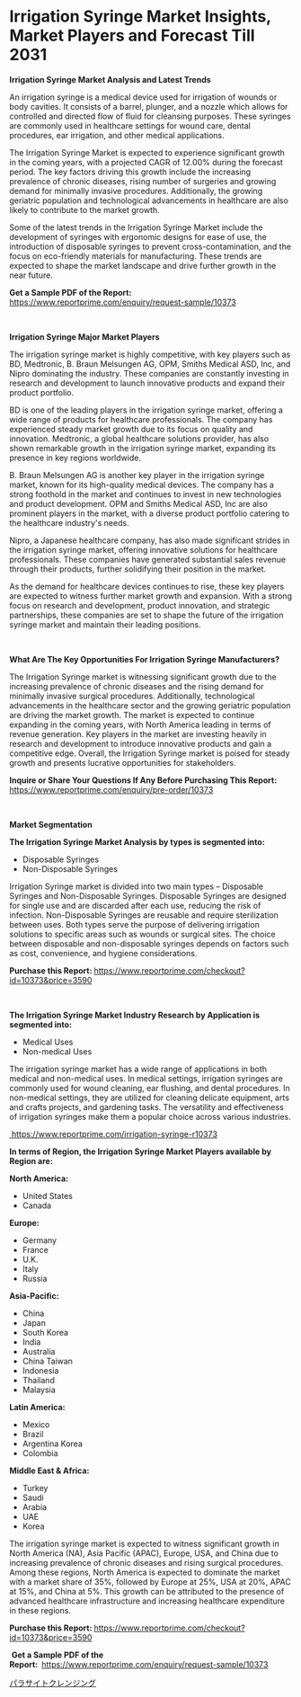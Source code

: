 <p><h1>Irrigation Syringe Market Insights, Market Players and Forecast Till 2031</h1></p><p><strong>Irrigation Syringe Market Analysis and Latest Trends</strong></p>
<p><p>An irrigation syringe is a medical device used for irrigation of wounds or body cavities. It consists of a barrel, plunger, and a nozzle which allows for controlled and directed flow of fluid for cleansing purposes. These syringes are commonly used in healthcare settings for wound care, dental procedures, ear irrigation, and other medical applications.</p><p>The Irrigation Syringe Market is expected to experience significant growth in the coming years, with a projected CAGR of 12.00% during the forecast period. The key factors driving this growth include the increasing prevalence of chronic diseases, rising number of surgeries and growing demand for minimally invasive procedures. Additionally, the growing geriatric population and technological advancements in healthcare are also likely to contribute to the market growth.</p><p>Some of the latest trends in the Irrigation Syringe Market include the development of syringes with ergonomic designs for ease of use, the introduction of disposable syringes to prevent cross-contamination, and the focus on eco-friendly materials for manufacturing. These trends are expected to shape the market landscape and drive further growth in the near future.</p></p>
<p><strong>Get a Sample PDF of the Report:&nbsp;</strong> <a href="https://www.reportprime.com/enquiry/request-sample/10373">https://www.reportprime.com/enquiry/request-sample/10373</a></p>
<p>&nbsp;</p>
<p><strong>Irrigation Syringe Major Market Players</strong></p>
<p><p>The irrigation syringe market is highly competitive, with key players such as BD, Medtronic, B. Braun Melsungen AG, OPM, Smiths Medical ASD, Inc, and Nipro dominating the industry. These companies are constantly investing in research and development to launch innovative products and expand their product portfolio.</p><p>BD is one of the leading players in the irrigation syringe market, offering a wide range of products for healthcare professionals. The company has experienced steady market growth due to its focus on quality and innovation. Medtronic, a global healthcare solutions provider, has also shown remarkable growth in the irrigation syringe market, expanding its presence in key regions worldwide.</p><p>B. Braun Melsungen AG is another key player in the irrigation syringe market, known for its high-quality medical devices. The company has a strong foothold in the market and continues to invest in new technologies and product development. OPM and Smiths Medical ASD, Inc are also prominent players in the market, with a diverse product portfolio catering to the healthcare industry's needs.</p><p>Nipro, a Japanese healthcare company, has also made significant strides in the irrigation syringe market, offering innovative solutions for healthcare professionals. These companies have generated substantial sales revenue through their products, further solidifying their position in the market.</p><p>As the demand for healthcare devices continues to rise, these key players are expected to witness further market growth and expansion. With a strong focus on research and development, product innovation, and strategic partnerships, these companies are set to shape the future of the irrigation syringe market and maintain their leading positions.</p></p>
<p>&nbsp;</p>
<p><strong>What Are The Key Opportunities For Irrigation Syringe Manufacturers?</strong></p>
<p><p>The Irrigation Syringe market is witnessing significant growth due to the increasing prevalence of chronic diseases and the rising demand for minimally invasive surgical procedures. Additionally, technological advancements in the healthcare sector and the growing geriatric population are driving the market growth. The market is expected to continue expanding in the coming years, with North America leading in terms of revenue generation. Key players in the market are investing heavily in research and development to introduce innovative products and gain a competitive edge. Overall, the Irrigation Syringe market is poised for steady growth and presents lucrative opportunities for stakeholders.</p></p>
<p><strong>Inquire or Share Your Questions If Any Before Purchasing This Report:</strong> <a href="https://www.reportprime.com/enquiry/pre-order/10373">https://www.reportprime.com/enquiry/pre-order/10373</a></p>
<p>&nbsp;</p>
<p><strong>Market Segmentation</strong></p>
<p><strong>The Irrigation Syringe Market Analysis by types is segmented into:</strong></p>
<p><ul><li>Disposable Syringes</li><li>Non-Disposable Syringes</li></ul></p>
<p><p>Irrigation Syringe market is divided into two main types – Disposable Syringes and Non-Disposable Syringes. Disposable Syringes are designed for single use and are discarded after each use, reducing the risk of infection. Non-Disposable Syringes are reusable and require sterilization between uses. Both types serve the purpose of delivering irrigation solutions to specific areas such as wounds or surgical sites. The choice between disposable and non-disposable syringes depends on factors such as cost, convenience, and hygiene considerations.</p></p>
<p><strong>Purchase this Report:&nbsp;</strong><a href="https://www.reportprime.com/checkout?id=10373&price=3590">https://www.reportprime.com/checkout?id=10373&price=3590</a></p>
<p>&nbsp;</p>
<p><strong>The Irrigation Syringe Market Industry Research by Application is segmented into:</strong></p>
<p><ul><li>Medical Uses</li><li>Non-medical Uses</li></ul></p>
<p><p>The irrigation syringe market has a wide range of applications in both medical and non-medical uses. In medical settings, irrigation syringes are commonly used for wound cleaning, ear flushing, and dental procedures. In non-medical settings, they are utilized for cleaning delicate equipment, arts and crafts projects, and gardening tasks. The versatility and effectiveness of irrigation syringes make them a popular choice across various industries.</p></p>
<p><a href="https://www.reportprime.com/irrigation-syringe-r10373">&nbsp;https://www.reportprime.com/irrigation-syringe-r10373</a></p>
<p><strong>In terms of Region, the Irrigation Syringe Market Players available by Region are:</strong></p>
<p>
    <p> <strong> North America: </strong>
        <ul>
            <li>United States</li>
            <li>Canada</li>
        </ul>
        </p> 
    <p> <strong> Europe: </strong>
        <ul>
            <li>Germany</li>
            <li>France</li>
            <li>U.K.</li>
            <li>Italy</li>
            <li>Russia</li>
        </ul>
        </p> 
    <p> <strong> Asia-Pacific: </strong>
        <ul>
            <li>China</li>
            <li>Japan</li>
            <li>South Korea</li>
            <li>India</li>
            <li>Australia</li>
            <li>China Taiwan</li>
            <li>Indonesia</li>
            <li>Thailand</li>
            <li>Malaysia</li>
        </ul>
        </p> 
    <p> <strong> Latin America: </strong>
        <ul>
            <li>Mexico</li>
            <li>Brazil</li>
            <li>Argentina Korea</li>
            <li>Colombia</li>
        </ul>
        </p> 
    <p> <strong> Middle East & Africa: </strong>
        <ul>
            <li>Turkey</li>
            <li>Saudi</li>
            <li>Arabia</li>
            <li>UAE</li>
            <li>Korea</li>
        </ul>
    </p>
    </p>
<p><p>The irrigation syringe market is expected to witness significant growth in North America (NA), Asia Pacific (APAC), Europe, USA, and China due to increasing prevalence of chronic diseases and rising surgical procedures. Among these regions, North America is expected to dominate the market with a market share of 35%, followed by Europe at 25%, USA at 20%, APAC at 15%, and China at 5%. This growth can be attributed to the presence of advanced healthcare infrastructure and increasing healthcare expenditure in these regions.</p></p>
<p><strong>Purchase this Report: </strong><a href="https://www.reportprime.com/checkout?id=10373&price=3590">https://www.reportprime.com/checkout?id=10373&price=3590</a></p>
<p>&nbsp;<strong>Get a Sample PDF of the Report:&nbsp;&nbsp;</strong><a href="https://www.reportprime.com/enquiry/request-sample/10373">https://www.reportprime.com/enquiry/request-sample/10373</a></p>
<p><strong></strong></p>
<p><p><a href="https://github.com/lababdou/Market-Research-Report-List-3/blob/main/906109124015.md">パラサイトクレンジング</a></p></p>